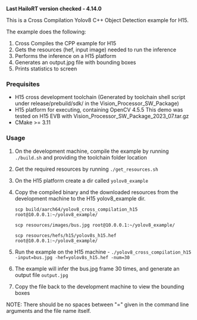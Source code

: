 **Last HailoRT version checked - 4.14.0**

This is a Cross Compilation Yolov8 C++ Object Detection example for H15.

The example does the following:

1. Cross Compiles the CPP example for H15
2. Gets the resources (hef, input image) needed to run the inference
3. Performs the inference on a H15 platform
4. Generates an output.jpg file with bounding boxes
5. Prints statistics to screen

### Prequisites ###
- H15 cross development toolchain (Generated by toolchain shell script under release/prebuild/sdk/ in the Vision_Processor_SW_Package)
- H15 platform for executing, containing OpenCV 4.5.5
This demo was tested on H15 EVB with Vision_Processor_SW_Package_2023_07.tar.gz
- CMake >= 3.11

### Usage ###
1. On the development machine, compile the example by running `./build.sh` and providing the toolchain folder location
2. Get the required resources by running `./get_resources.sh`
3. On the H15 platform create a dir called `yolov8_example`
4. Copy the compiled binary and the downloaded resources from the development machine to the H15 yolov8_example dir.

   `scp build/aarch64/yolov8_cross_compilation_h15 root@10.0.0.1:~/yolov8_example/`

   `scp resources/images/bus.jpg root@10.0.0.1:~/yolov8_example/`

   `scp resources/hefs/h15/yolov8s_h15.hef root@10.0.0.1:~/yolov8_example/`

5. Run the example on the H15 machine - `./yolov8_cross_compilation_h15 -input=bus.jpg -hef=yolov8s_h15.hef -num=30`
6. The example will infer the bus.jpg frame 30 times, and generate an output file `output.jpg`
7. Copy the file back to the development machine to view the bounding boxes

NOTE: There should be no spaces between "=" given in the command line arguments and the file name itself.  
